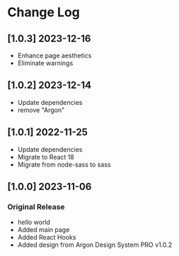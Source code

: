 # Change Log


## [1.0.3] 2023-12-16

- Enhance page aesthetics  
- Eliminate warnings


## [1.0.2] 2023-12-14

- Update dependencies
- remove "Argon"

## [1.0.1] 2022-11-25

- Update dependencies
- Migrate to React 18
- Migrate from node-sass to sass

## [1.0.0] 2023-11-06

### Original Release

- hello world
- Added main page
- Added React Hooks
- Added design from Argon Design System PRO v1.0.2 
